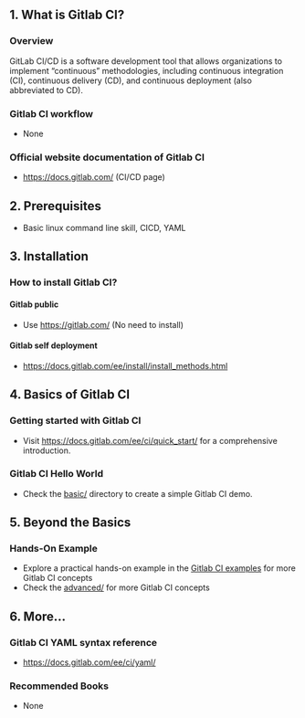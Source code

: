 ## 1. What is Gitlab CI?

### Overview

GitLab CI/CD is a software development tool that allows organizations to implement “continuous” methodologies, including continuous integration (CI), continuous delivery (CD), and continuous deployment (also abbreviated to CD).

### Gitlab CI workflow

- None

### Official website documentation of Gitlab CI

- https://docs.gitlab.com/ (CI/CD page)

## 2. Prerequisites

- Basic linux command line skill, CICD, YAML

## 3. Installation

### How to install Gitlab CI?

#### Gitlab public

- Use https://gitlab.com/ (No need to install)

#### Gitlab self deployment

- https://docs.gitlab.com/ee/install/install_methods.html

## 4. Basics of Gitlab CI

### Getting started with Gitlab CI

- Visit https://docs.gitlab.com/ee/ci/quick_start/ for a comprehensive introduction.

### Gitlab CI Hello World

- Check the [basic/](./basic/) directory to create a simple Gitlab CI demo.

## 5. Beyond the Basics

### Hands-On Example

- Explore a practical hands-on example in the [Gitlab CI examples](https://docs.gitlab.com/ee/ci/examples/) for more Gitlab CI concepts
- Check the [advanced/](./advanced//) for more Gitlab CI concepts

## 6. More...

### Gitlab CI YAML syntax reference

- https://docs.gitlab.com/ee/ci/yaml/

### Recommended Books

- None
